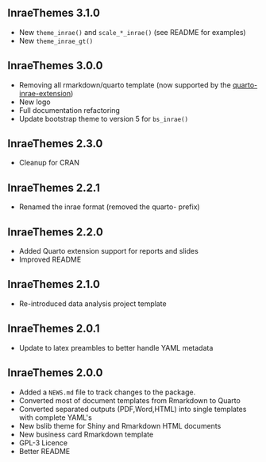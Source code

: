 ## InraeThemes 3.1.0
* New `theme_inrae()` and `scale_*_inrae()` (see README for examples)
* New `theme_inrae_gt()`

## InraeThemes 3.0.0
* Removing all rmarkdown/quarto template (now supported by the [quarto-inrae-extension](https://github.com/davidcarayon/quarto-inrae-extension))
* New logo
* Full documentation refactoring
* Update bootstrap theme to version 5 for `bs_inrae()`

## InraeThemes 2.3.0

* Cleanup for CRAN

## InraeThemes 2.2.1

* Renamed the inrae format (removed the quarto- prefix)

## InraeThemes 2.2.0

* Added Quarto extension support for reports and slides
* Improved README


## InraeThemes 2.1.0

* Re-introduced data analysis project template

## InraeThemes 2.0.1

* Update to latex preambles to better handle YAML metadata

## InraeThemes 2.0.0

* Added a `NEWS.md` file to track changes to the package.
* Converted most of document templates from Rmarkdown to Quarto
* Converted separated outputs (PDF,Word,HTML) into single templates with complete YAML's
* New bslib theme for Shiny and Rmarkdown HTML documents
* New business card Rmarkdown template
* GPL-3 Licence
* Better README
